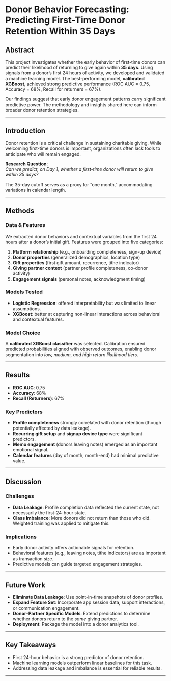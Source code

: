 # Donor Behavior Forecasting: Predicting First-Time Donor Retention Within 35 Days

## Abstract
This project investigates whether the early behavior of first-time donors can predict their likelihood of returning to give again within **35 days**. Using signals from a donor’s first 24 hours of activity, we developed and validated a machine learning model. The best-performing model, **calibrated XGBoost**, achieved strong predictive performance (ROC AUC = 0.75, Accuracy = 68%, Recall for returners = 67%).  

Our findings suggest that early donor engagement patterns carry significant predictive power. The methodology and insights shared here can inform broader donor retention strategies.

---

## Introduction
Donor retention is a critical challenge in sustaining charitable giving. While welcoming first-time donors is important, organizations often lack tools to anticipate who will remain engaged.  

**Research Question**:  
*Can we predict, on Day 1, whether a first-time donor will return to give within 35 days?*

The 35-day cutoff serves as a proxy for “one month,” accommodating variations in calendar length.

---

## Methods

### Data & Features
We extracted donor behaviors and contextual variables from the first 24 hours after a donor’s initial gift. Features were grouped into five categories:  
1. **Platform relationship** (e.g., onboarding completeness, sign-up device)  
2. **Donor properties** (generalized demographics, location type)  
3. **Gift properties** (first gift amount, recurrence, tithe indicator)  
4. **Giving partner context** (partner profile completeness, co-donor activity)  
5. **Engagement signals** (personal notes, acknowledgment timing)  

### Models Tested
- **Logistic Regression**: offered interpretability but was limited to linear assumptions.  
- **XGBoost**: better at capturing non-linear interactions across behavioral and contextual features.  

### Model Choice
A **calibrated XGBoost classifier** was selected. Calibration ensured predicted probabilities aligned with observed outcomes, enabling donor segmentation into *low, medium, and high return likelihood tiers*.

---

## Results

- **ROC AUC**: 0.75  
- **Accuracy**: 68%  
- **Recall (Returners)**: 67%  

### Key Predictors
- **Profile completeness** strongly correlated with donor retention (though potentially affected by data leakage).  
- **Recurring gift setup** and **signup device type** were significant predictors.  
- **Memo engagement** (donors leaving notes) emerged as an important emotional signal.  
- **Calendar features** (day of month, month-end) had minimal predictive value.  

---

## Discussion

### Challenges
- **Data Leakage**: Profile completion data reflected the current state, not necessarily the first-24-hour state.  
- **Class Imbalance**: More donors did not return than those who did. Weighted training was applied to mitigate this.  

### Implications
- Early donor activity offers actionable signals for retention.  
- Behavioral features (e.g., leaving notes, tithe indicators) are as important as transaction size.  
- Predictive models can guide targeted engagement strategies.  

---

## Future Work
- **Eliminate Data Leakage**: Use point-in-time snapshots of donor profiles.  
- **Expand Feature Set**: Incorporate app session data, support interactions, or communication engagement.  
- **Donor–Partner Specific Models**: Extend predictions to determine whether donors return to the *same* giving partner.  
- **Deployment**: Package the model into a donor analytics tool.  

---

## Key Takeaways
- First 24-hour behavior is a strong predictor of donor retention.  
- Machine learning models outperform linear baselines for this task.  
- Addressing data leakage and imbalance is essential for reliable results.  

---
